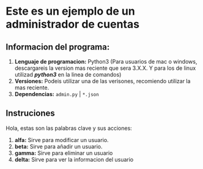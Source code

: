 # Este es un ejemplo de un administrador de cuentas

## Informacion del programa:

1. **Lenguaje de programacion:** Python3 (Para usuarios de mac o windows, descargareis la version mas reciente que sera 3.X.X. Y para los de linux utilizad ***python3*** en la linea de comandos)
2. **Versiones:** Podeis utilizar una de las verisones, recomiendo utilizar la mas reciente.
3. **Dependencias:** `admin.py` | `*.json`

## Instruciones
Hola, estas son las palabras clave y sus acciones:

1. **alfa:** Sirve para modificar un usuario.
2. **beta:** Sirve para añadir un usuario.
3. **gamma:** Sirve para eliminar un usuario
4. **delta:** Sirve para ver la informacion del usuario
